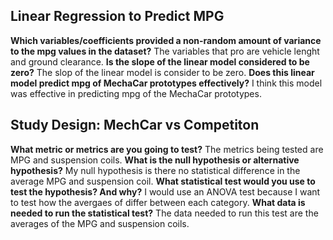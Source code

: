 ## Linear Regression to Predict MPG
**Which variables/coefficients provided a non-random amount of variance to the mpg values in the dataset?**
The variables that pro are vehicle lenght and ground clearance.
**Is the slope of the linear model considered to be zero?** 
The slop of the linear model is consider to be zero.
**Does this linear model predict mpg of MechaCar prototypes effectively?**
I think this model was effective in predicting mpg of the MechaCar prototypes.

## Study Design: MechCar vs Competiton
**What metric or metrics are you going to test?**
The metrics being tested are MPG and suspension coils.
**What is the null hypothesis or alternative hypothesis?**
My null hypothesis is there no statistical difference in the average MPG and suspension coil.
**What statistical test would you use to test the hypothesis? And why?**
I would use an ANOVA test because I want to test how the avergaes of differ between each category. 
**What data is needed to run the statistical test?**
The data needed to run this test are the averages of the MPG and suspension coils.
